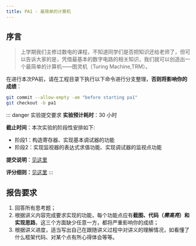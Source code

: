 ```yaml
---
title: PA1 - 最简单的计算机
---
```



## 序言

> 上学期我们主修过数电的课程，不知道同学们是否把知识还给老师了，但可以告诉大家的是，凭借最基本的数字电路的相关知识，我们就可以创造出一个最简单的计算机——图灵机（Turing Machine,TRM）。

在进行本次PA前，请在工程目录下执行以下命令进行分支整理，**否则将影响你的成绩**：

```bash
git	commit --allow-empty -am "before starting pa1" 
git	checkout -b	pa1
```


::: danger 实验提交要求
**实验预计耗时**：30 小时

**截止时间**：本次实验的阶段性安排如下:

- 阶段1：构造寄存器、实现基本调试器的功能 
- 阶段2：实现监视器的表达式求值功能、实现调试器的监视点功能 

**提交说明**：[见这里](../others/submit-requirement.md)

**评分细则：**[见这里](./ScoringRule1.1.md)
:::

## 报告要求

1. 回答所有思考题；
2. 根据讲义内容完成要求实现的功能，每个功能点应有**截图、代码（*需高亮*）和实现思路**，这三个方面缺少任意一方，都将严重影响你的成绩；
3. 根据讲义进度，适当写出自己在跟随讲义过程中对讲义的理解情况，如看懂了什么框架代码、对某个点有所心得体会等等。
